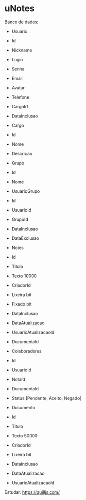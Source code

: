 # uNotes

Banco de dados: 
 - Usuario
  - Id
  - Nickname
  - Login
  - Senha
  - Email
  - Avatar
  - Telefone
  - CargoId
  - DataInclusao
  
 - Cargo
  - Id
  - Nome
  - Descricao
  
 - Grupo
  - Id
  - Nome
  
 - UsuarioGrupo
  - Id
  - UsuarioId
  - GrupoId
  - DataInclusao
  - DataExclusao
  
 - Notes
  - Id
  - Titulo
  - Texto 10000
  - CriadorId
  - Lixeira bit
  - Fixado bit
  - DataInclusao
  - DataAtualizacao
  - UsuarioAtualizacaoId
  - DocumentoId
  
 - Colaboradores
  - Id
  - UsuarioId
  - NotaId
  - DocumentoId
  - Status [Pendente, Aceito, Negado]
  
 - Documento
  - Id
  - Titulo
  - Texto 50000
  - CriadorId
  - Lixeira bit
  - DataInclusao
  - DataAtualizacao
  - UsuarioAtualizacaoId

Estudar: https://quilljs.com/
